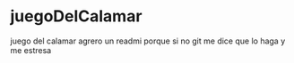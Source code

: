 # juegoDelCalamar
juego del calamar 
agrero un readmi porque si no git me dice que lo haga y me estresa
